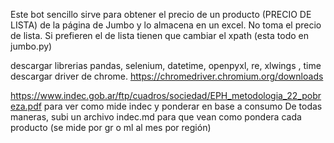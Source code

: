 Este bot sencillo sirve para obtener el precio de un producto (PRECIO DE LISTA) de la página de Jumbo y lo almacena en un excel. No toma el precio de lista. Si prefieren el de lista tienen que cambiar el xpath (esta todo en jumbo.py)


descargar librerias pandas, selenium, datetime, openpyxl, re, xlwings , time
descargar driver de chrome. https://chromedriver.chromium.org/downloads


https://www.indec.gob.ar/ftp/cuadros/sociedad/EPH_metodologia_22_pobreza.pdf para ver como mide indec y ponderar en base a consumo 
De todas maneras, subi un archivo indec.md para que vean como pondera cada producto (se mide por gr o ml al mes por región) 



